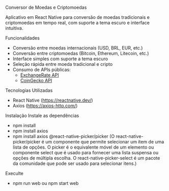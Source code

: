 Conversor de Moedas e Criptomoedas

Aplicativo em React Native para conversão de moedas tradicionais e criptomoedas em tempo real, com suporte a tema escuro e interface intuitiva.

Funcionalidades

- Conversão entre moedas internacionais (USD, BRL, EUR, etc.)
- Conversão entre criptomoedas (Bitcoin, Ethereum, Litecoin, etc.)
- Interface simples com suporte a tema escuro
- Seleção rápida entre moeda tradicional e cripto
- Consumo de APIs públicas:
  - [ExchangeRate API](https://www.exchangerate-api.com/)
  - [CoinGecko API](https://www.coingecko.com/)

Tecnologias Utilizadas
- React Native (https://reactnative.dev/)
- Axios (https://axios-http.com/)


Instalação
Instale as dependências
- npm install
- npm install axios
- npm install axios @react-native-picker/picker (O react-native-picker/picker é um componente que permite selecionar um item de uma lista de opções. 
O picker é o equivalente móvel de um elemento ou componente select que é usado para fornecer uma lista suspensa ou opções de múltipla escolha. 
O react-native-picker-select é um pacote da comunidade que pode ser usado para selecionar itens.) 


Execulte 
- npm run web ou npm start web
